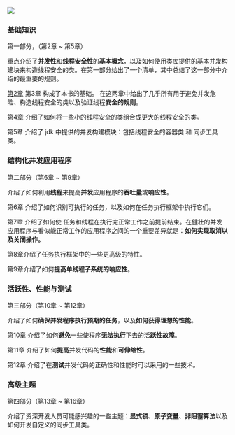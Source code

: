 

![](https://xuyanxin-blog-bucket.oss-cn-beijing.aliyuncs.com/blog/20200322155449.png)

### 基础知识

第一部分，（第2章 ~ 第5章）

重点介绍了**并发性**和**线程安全性**的**基本概念**，以及如何使用类库提供的基本并发构建块来构造线程安全的类。在第一部分给出了一个清单，其中总结了这一部分中介绍的最重要的规则。

[第2章](http://www.firefang.tech/2020/03/20/%E8%AF%BB%E4%B9%A6%E7%AC%94%E8%AE%B0/java%E7%BC%96%E7%A8%8B%E5%AE%9E%E6%88%98/2.%E7%BA%BF%E7%A8%8B%E7%9A%84%E5%AE%89%E5%85%A8%E6%80%A7/) 第3章 构成了本书的基础。 在这两章中给出了几乎所有用于避免并发危险、构造线程安全的类以及验证线程**安全的规则**。

第4章 介绍了如何将一些小的线程安全的类组合成更大的线程安全的类。

第5章 介绍了 jdk 中提供的并发构建模块：包括线程安全的容器类 和 同步工具类。



<!-- more -->	

### 结构化并发应用程序

第二部分（第6章 ~ 第9章）

介绍了如何利用**线程**来提高**并发**应用程序的**吞吐量**或**响应性**。

第6章 介绍了如何识别可执行的任务，以及如何在任务执行框架中执行它们。

第7章 介绍了如何使 任务和线程在执行完正常工作之前提前结束。在健壮的并发应用程序与看似能正常工作的应用程序之间的一个重要差异就是：**如何实现取消以及关闭操作。**

第8章介绍了任务执行框架中的一些更高级的特性。

第9章介绍了如何**提高单线程子系统的响应性**。



### 活跃性、性能与测试

第三部分（第10章 ~ 第12章）

介绍了如何**确保并发程序执行预期的任务**，以及**如何获得理想的性能**。

第10章 介绍了如何**避免**一些使程序**无法执行**下去的活**跃性故障**。

第11章 介绍了如何**提高**并发代码的**性能**和**可伸缩性**。

第12章 介绍了在**测试**并发代码的正确性和性能时可以采用的一些技术。



### 高级主题

第四部分（第13章 ~ 第16章）

介绍了资深开发人员可能感兴趣的一些主题：**显式锁**、**原子变量**、**非阻塞算法**以及如何开发自定义的同步工具类。